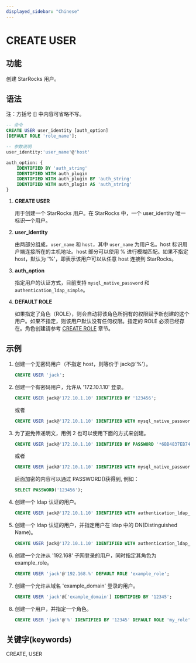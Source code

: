 ```yaml
---
displayed_sidebar: "Chinese"
---
```


# CREATE USER

## 功能

创建 StarRocks 用户。

## 语法

注：方括号 [] 中内容可省略不写。

```SQL
-- 命令
CREATE USER user_identity [auth_option] 
[DEFAULT ROLE 'role_name'];

-- 参数说明
user_identity:'user_name'@'host'

auth_option: {
    IDENTIFIED BY 'auth_string'
    IDENTIFIED WITH auth_plugin
    IDENTIFIED WITH auth_plugin BY 'auth_string'
    IDENTIFIED WITH auth_plugin AS 'auth_string'
}
```

1. **CREATE USER**

    用于创建一个 StarRocks 用户。在 StarRocks 中，一个 user_identity 唯一标识一个用户。

2. **user_identity**

    由两部分组成，`user_name` 和 `host`，其中 `user_name` 为用户名。host 标识用户端连接所在的主机地址。host 部分可以使用 % 进行模糊匹配。如果不指定 host，默认为 '%'，即表示该用户可以从任意 host 连接到 StarRocks。

3. **auth_option**

    指定用户的认证方式，目前支持 `mysql_native_password` 和 `authentication_ldap_simple`。

4. **DEFAULT ROLE**

    如果指定了角色（ROLE），则会自动将该角色所拥有的权限赋予新创建的这个用户。如果不指定，则该用户默认没有任何权限。指定的 ROLE 必须已经存在。角色创建请参考 [CREATE ROLE](../account-management/CREATE_ROLE.md) 章节。

## 示例

1. 创建一个无密码用户（不指定 host，则等价于 jack@'%'）。

    ```SQL
    CREATE USER 'jack';
    ```

2. 创建一个有密码用户，允许从 '172.10.1.10' 登录。

    ```sql
    CREATE USER jack@'172.10.1.10' IDENTIFIED BY '123456';
    ```

    或者

    ```SQL
    CREATE USER jack@'172.10.1.10' IDENTIFIED WITH mysql_native_password BY '123456';
    ```

3. 为了避免传递明文，用例 2 也可以使用下面的方式来创建。

    ```SQL
    CREATE USER jack@'172.10.1.10' IDENTIFIED BY PASSWORD '*6BB4837EB74329105EE4568DDA7DC67ED2CA2AD9';
    ```

    或者

    ```SQL
    CREATE USER jack@'172.10.1.10' IDENTIFIED WITH mysql_native_password AS '*6BB4837EB74329105EE4568DDA7DC67ED2CA2AD9';
    ```

    后面加密的内容可以通过 PASSWORD()获得到, 例如：

    ```sql
    SELECT PASSWORD('123456');
    ```

4. 创建一个 ldap 认证的用户。

    ```sql
    CREATE USER jack@'172.10.1.10' IDENTIFIED WITH authentication_ldap_simple;
    ```

5. 创建一个 ldap 认证的用户，并指定用户在 ldap 中的 DN(Distinguished Name)。

    ```sql
    CREATE USER jack@'172.10.1.10' IDENTIFIED WITH authentication_ldap_simple AS 'uid=jack,ou=company,dc=example,dc=com';
    ```

6. 创建一个允许从 '192.168' 子网登录的用户，同时指定其角色为 example_role。

    ```sql
    CREATE USER 'jack'@'192.168.%' DEFAULT ROLE 'example_role';
    ```

7. 创建一个允许从域名 'example_domain' 登录的用户。

    ```sql
    CREATE USER 'jack'@['example_domain'] IDENTIFIED BY '12345';
    ```

8. 创建一个用户，并指定一个角色。

    ```sql
    CREATE USER 'jack'@'%' IDENTIFIED BY '12345' DEFAULT ROLE 'my_role';
    ```

## 关键字(keywords)

CREATE, USER
